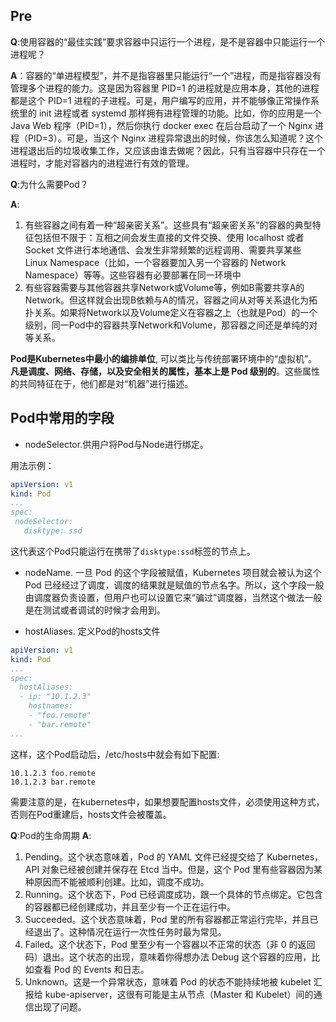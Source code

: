 
## Pre
**Q**:使用容器的“最佳实践”要求容器中只运行一个进程，是不是容器中只能运行一个进程呢？

**A**：容器的“单进程模型”，并不是指容器里只能运行“一个”进程，而是指容器没有管理多个进程的能力。这是因为容器里 PID=1 的进程就是应用本身，其他的进程都是这个 PID=1 进程的子进程。可是，用户编写的应用，并不能够像正常操作系统里的 init 进程或者 systemd 那样拥有进程管理的功能。比如，你的应用是一个 Java Web 程序（PID=1），然后你执行 docker exec 在后台启动了一个 Nginx 进程（PID=3）。可是，当这个 Nginx 进程异常退出的时候，你该怎么知道呢？这个进程退出后的垃圾收集工作，又应该由谁去做呢？因此，只有当容器中只存在一个进程时，才能对容器内的进程进行有效的管理。


**Q**:为什么需要Pod？

**A**:
1. 有些容器之间有着一种“超亲密关系”。这些具有“超亲密关系”的容器的典型特征包括但不限于：互相之间会发生直接的文件交换、使用 localhost 或者 Socket 文件进行本地通信、会发生非常频繁的远程调用、需要共享某些 Linux Namespace（比如，一个容器要加入另一个容器的 Network Namespace）等等。这些容器有必要部署在同一环境中
2. 有些容器需要与其他容器共享Network或Volume等，例如B需要共享A的Network。但这样就会出现B依赖与A的情况，容器之间从对等关系退化为拓扑关系。如果将Network以及Volume定义在容器之上（也就是Pod）的一个级别，同一Pod中的容器共享Network和Volume，那容器之间还是单纯的对等关系。


**Pod是Kubernetes中最小的编排单位**, 可以类比与传统部署环境中的“虚拟机”。**凡是调度、网络、存储，以及安全相关的属性，基本上是 Pod 级别的**。这些属性的共同特征在于，他们都是对“机器”进行描述。

## Pod中常用的字段
- nodeSelector.供用户将Pod与Node进行绑定。

用法示例：
```yaml
apiVersion: v1
kind: Pod
...
spec:
 nodeSelector:
   disktype: ssd
```
这代表这个Pod只能运行在携带了`disktype:ssd`标签的节点上。

- nodeName. 
一旦 Pod 的这个字段被赋值，Kubernetes 项目就会被认为这个 Pod 已经经过了调度，调度的结果就是赋值的节点名字。所以，这个字段一般由调度器负责设置，但用户也可以设置它来“骗过”调度器，当然这个做法一般是在测试或者调试的时候才会用到。

- hostAliases. 定义Pod的hosts文件
```yaml
apiVersion: v1
kind: Pod
...
spec:
  hostAliases:
  - ip: "10.1.2.3"
    hostnames:
    - "foo.remote"
    - "bar.remote"
...
```
这样，这个Pod启动后，/etc/hosts中就会有如下配置:
```text
10.1.2.3 foo.remote
10.1.2.3 bar.remote
```

需要注意的是，在kubernetes中，如果想要配置hosts文件，必须使用这种方式，否则在Pod重建后，hosts文件会被覆盖。

**Q**:Pod的生命周期
**A**:
1. Pending。这个状态意味着，Pod 的 YAML 文件已经提交给了 Kubernetes，API 对象已经被创建并保存在 Etcd 当中。但是，这个 Pod 里有些容器因为某种原因而不能被顺利创建。比如，调度不成功。
2. Running。这个状态下，Pod 已经调度成功，跟一个具体的节点绑定。它包含的容器都已经创建成功，并且至少有一个正在运行中。
3. Succeeded。这个状态意味着，Pod 里的所有容器都正常运行完毕，并且已经退出了。这种情况在运行一次性任务时最为常见。
4. Failed。这个状态下，Pod 里至少有一个容器以不正常的状态（非 0 的返回码）退出。这个状态的出现，意味着你得想办法 Debug 这个容器的应用，比如查看 Pod 的 Events 和日志。
5. Unknown。这是一个异常状态，意味着 Pod 的状态不能持续地被 kubelet 汇报给 kube-apiserver，这很有可能是主从节点（Master 和 Kubelet）间的通信出现了问题。